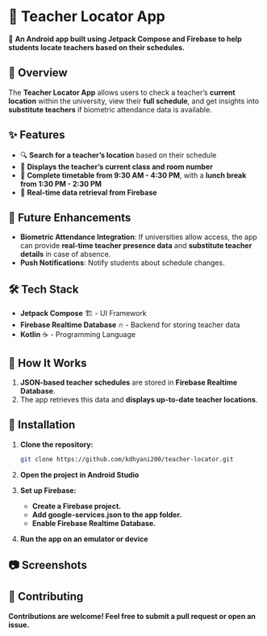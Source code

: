 # 📍 Teacher Locator App  

🚀 **An Android app built using Jetpack Compose and Firebase to help students locate teachers based on their schedules.**  

## 📜 Overview  
The **Teacher Locator App** allows users to check a teacher’s **current location** within the university, view their **full schedule**, and get insights into **substitute teachers** if biometric attendance data is available.  

## ✨ Features  
- 🔍 **Search for a teacher’s location** based on their schedule  
- 🏫 **Displays the teacher’s current class and room number**  
- 📅 **Complete timetable from 9:30 AM - 4:30 PM**, with a **lunch break from 1:30 PM - 2:30 PM**  
- 🔄 **Real-time data retrieval from Firebase**  

## 🚀 Future Enhancements  
- **Biometric Attendance Integration**: If universities allow access, the app can provide **real-time teacher presence data** and **substitute teacher details** in case of absence.  
- **Push Notifications**: Notify students about schedule changes.  

## 🛠️ Tech Stack  
- **Jetpack Compose** 🏗️ - UI Framework  
- **Firebase Realtime Database** 🔥 - Backend for storing teacher data  
- **Kotlin** ☕ - Programming Language  

## 📌 How It Works  
1. **JSON-based teacher schedules** are stored in **Firebase Realtime Database**.  
2. The app retrieves this data and **displays up-to-date teacher locations**.  

## 🚀 Installation  
1. **Clone the repository:**  
   ```sh
   git clone https://github.com/kdhyani200/teacher-locator.git
2. **Open the project in Android Studio**
   
4. **Set up Firebase:**
   - **Create a Firebase project.**
   - **Add google-services.json to the app folder.**
   - **Enable Firebase Realtime Database.**
  
5. **Run the app on an emulator or device**

## 📷 Screenshots


## 🤝 Contributing
  **Contributions are welcome! Feel free to submit a pull request or open an issue.**
